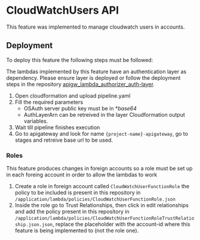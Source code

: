 # CloudWatchUsers API
This feature was implemented to manage cloudwatch users in accounts.

## Deployment
To deploy this feature the following steps must be followed:

The lambdas implemented by this feature have an authentication layer as dependency. Please ensure layer is deployed or follow the deployment steps in the repository [apigw_lambda_authorizer_auth-layer](https://github.com/OutSystems/apigw_lambda_authorizer_auth-layer).
1. Open cloudformation and upload pipeline.yaml
2. Fill the required parameters
   - OSAuth server public key must be in **base64*
   - AuthLayerArn can be retreived in the layer Cloudformation output variables.
3. Wait till pipeline finishes execution
4. Go to apigateway and look for name `{project-name}-apigateway`, go to stages and retreive base url to be used.

### Roles
This feature produces changes in foreign accounts so a role must be set up in each foreing account in order to allow the lambdas to work
1. Create a role in foreign account called `CloudWatchUserFunctionRole` the policy to be included is present in this repository in `/application/lambda/policies/CloudWatchUserFunctionRole.json`
2. Inside the role go to Trust Relationships, then click in edit relationships and add the policy present in this repository in `/application/lambda/policies/CloudWatchUserFunctionRoleTrustRelatioship.json.json`, replace the placeholder with the account-id where this feature is being implemented to (not the role one).

